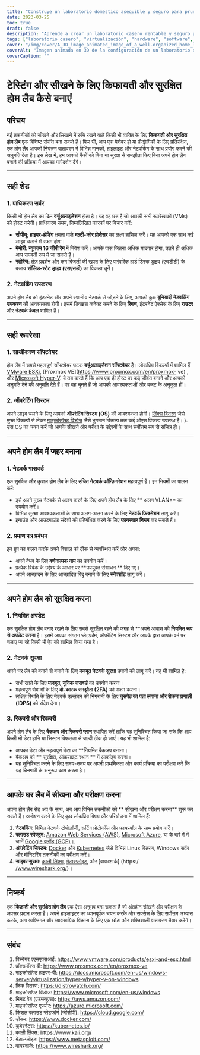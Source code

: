 ```yaml
---
title: "Construye un laboratorio doméstico asequible y seguro para pruebas y aprendizaje informático"
date: 2023-03-25
toc: true
draft: false
description: "Aprende a crear un laboratorio casero rentable y seguro para adquirir experiencia práctica en TI, experimentando con conceptos de software, hardware y redes."
tags: ["laboratorio casero", "virtualización", "hardware", "software", "redes", "seguridad", "aprendizaje", "pruebas", "profesional de TI", "entusiasta de la tecnología", "VMware", "Proxmox", "Hyper-V", "Linux", "Windows", "configuración de red", "gestión de máquinas virtuales", "copia de seguridad y recuperación", "computación en la nube", "ciberseguridad"].
cover: "/img/cover/A_3D_image_animated_image_of_a_well-organized_home_lab_setup.png"
coverAlt: "Imagen animada en 3D de la configuración de un laboratorio doméstico bien organizado, que incluye un rack de servidores, equipos de red y varias pantallas que muestran máquinas virtuales, mapas de red y funciones de seguridad, todo ello en un acogedor entorno doméstico."
coverCaption: ""
---
```



 # टेस्टिंग और सीखने के लिए किफायती और सुरक्षित होम लैब कैसे बनाएं
 
 ## परिचय
 
 नई तकनीकों को सीखने और सिखाने में रुचि रखने वाले किसी भी व्यक्ति के लिए **किफयती और सुरक्षित होम लैब** एक विशिष्ट संपत्ति बना सकते हैं। फिर भी, आप एक पेशेवर हो या प्रौद्योगिकी के लिए प्रतिरक्षित, एक होम लैब आपको नियंत्रण वातावरण में विभिन्न मानकों, हाइलाइट और नेटवर्किंग के साथ प्रयोग करने की अनुमति देता है। इस लेख में, हम आपको बैंकों को बिना या सुरक्षा से समझौता किए बिना अपने होम लैब बनाने की प्रक्रिया में आपका मार्गदर्शन देंगे।
 
 ______
 
 ## सही शेड
 
 ### 1. प्राधिकरण सर्वर
 
 किसी भी होम लैब का दिल **वर्चुअलाइज़ेशन** होता है। यह वह छत है जो आपकी सभी रूपरेखाओं (VMs) को होस्ट करेगी। प्राधिकरण समय, निम्नलिखित कारकों पर विचार करें:
 
 - **सीपीयू**: **हाइपर-थ्रेडिंग** क्षमता वाले **मल्टी-कोर प्रोसेसर** का लक्ष्य हासिल करें। यह आपको एक साथ कई लाइव चलाने में सक्षम होगा।
 - **मेमोरी**: **न्यूनतम 16 जीबी रैम** में निवेश करें। आपके पास जितना अधिक यादगार होगा, उतने ही अधिक आप समवर्ती रूप में जा सकते हैं।
 - **स्टोरेज**: तेज़ प्रदर्शन और कम बिजली की खपत के लिए पारंपरिक हार्ड डिस्क ड्राइव (एचडीडी) के बजाय **सॉलिड-स्टेट ड्राइव (एसएसडी)** का विकल्प चुनें।
 
 ### 2. नेटवर्किंग उपकरण
 
 अपने होम लैब को इंटरनेट और अपने स्थानीय नेटवर्क से जोड़ने के लिए, आपको कुछ **बुनियादी नेटवर्किंग उपकरण** की आवश्यकता होगी। इसमें डिवाइस कनेक्ट करने के लिए **स्विच**, इंटरनेट ऐक्सेस के लिए **राउटर** और **नेटवर्क केबल** शामिल हैं।
 
 ______
 
 ## सही रूपरेखा
 
 ### 1. साखीकरण सॉफ्टवेयर
 
 होम लैब में सबसे महत्वपूर्ण सॉफ्टवेयर घटक **वर्चुअलाइजेशन सॉफ्टवेयर** है। लोकप्रिय विकल्पों में शामिल हैं [VMware ESXi](https://www.vmware.com/products/esxi-and-esx.html), [Proxmox VE](https://www.proxmox.com/en/proxmox- ve) , और [Microsoft Hyper-V](https://docs.microsoft.com/en-us/windows-server/virtualization/hyper-v/hyper-v-on-windows). ये तय करते हैं कि आप एक ही होस्ट पर कई जीवंत बनाने और आपको अनुमति देने की अनुमति देते हैं। वह वह चुनते हैं जो आपकी आवश्यकताओं और बजट के अनुकूल हों।
 
 ### 2. ऑपरेटिंग सिस्टम
 
 अपने लाइव चलने के लिए आपको **ऑपरेटिंग सिस्टम (OS)** की आवश्यकता होगी। [लिंक्स वितरण](https://distrowatch.com/) जैसे मुफ्त विकल्पों से लेकर [माइक्रोसॉफ्ट विंडोज](https://www.microsoft.com/en-us/windows) जैसे भुगतान विकल्प तक कई ओएस विकल्प उपलब्ध हैं। ). उस OS का चयन करें जो आपके सीखने और परीक्षा के उद्देश्यों के साथ सर्वोत्तम रूप से सचित्र हो।
 
 ______
 
 ## अपने होम लैब में जहर बनाना
 
 ### 1. नेटवर्क पासवर्ड
 
 एक सुरक्षित और कुशल होम लैब के लिए **उचित नेटवर्क कॉन्फ़िगरेशन** महत्वपूर्ण है। इन नियमों का पालन करें:
 
 - इसे अपने मुख्य नेटवर्क से अलग करने के लिए अपने होम लैब के लिए ** अलग VLAN** का उपयोग करें।
 - विभिन्न सुरक्षा आवश्यकताओं के साथ अलग-अलग करने के लिए **नेटवर्क फिक्सेशन** लागू करें।
 - इनाउंड और आउटबाउंड संदेशों को प्रतिबंधित करने के लिए **फायरवाल नियम** कर सकते हैं।
 
 ### 2. प्रमाण पत्र प्रबंधन
 
 इन ग्रुप का पालन करके अपने विशाल को ठीक से व्यवस्थित करें और अपना:
 
 - अपने वैभव के लिए **वर्णनात्मक नाम** का उपयोग करें।
 - प्रत्येक विवेक के उद्देश्य के आधार पर **उपयुक्त संसाधन ** दिए गए।
 - अपने आच्छादन के लिए आच्छादित बिंदु बनाने के लिए **स्नैपशॉट** लागू करें।
 
 ______
 
 ## अपने होम लैब को सुरक्षित करना
 
 ### 1. नियमित अपडेट
 
 एक सुरक्षित होम लैब बनाए रखने के लिए सबसे सुरक्षित रहने की जगह से **अपने आवास को **नियमित रूप से अपडेट करना** है। इसमें आपका संगठन प्लेटफ़ॉर्म, ऑपरेटिंग सिस्टम और आपके द्वारा आपके वर्म पर चलाए जा रहे किसी भी ऐप को शामिल किया गया है।
 
 ### 2. नेटवर्क सुरक्षा
 
 अपने घर लैब को बनाने से बचाने के लिए **मजबूत नेटवर्क सुरक्षा** उपायों को लागू करें। यह भी शामिल है:
 
 - सभी खाते के लिए **मज़बूत, यूनिक पासवर्ड** का उपयोग करना।
 - महत्वपूर्ण सेवाओं के लिए **दो-कारक समझौता (2FA)** को सक्षम करना।
 - लक्षित स्थिति के लिए नेटवर्क उल्लंघन की निगरानी के लिए **घुसपैठ का पता लगाना और रोकना प्रणाली (IDPS)** को संदेश देना।
 
 ### 3. रिकवरी और रिकवरी
 
 अपने होम लैब के लिए **बैकअप और रिकवरी प्लान** स्थापित करें ताकि यह सुनिश्चित किया जा सके कि आप किसी भी डेटा हानि या सिस्टम विफलता से जल्दी ठीक हो जाएं। यह भी शामिल है:
 
 - आपका डेटा और महत्वपूर्ण डेटा का **नियमित बैकअप बनाना।
 - बैकअप को ** सुरक्षित, ऑफ़साइट स्थान ** में आर्काइव करना।
 - यह सुनिश्चित करने के लिए समय-समय पर अपनी प्राथमिकता और कार्य प्रक्रिया का परीक्षण करें कि यह चिनगारी के अनुरूप काम करता है।
 
 ______
 
 ## आपके घर लैब में सीखना और परीक्षण करना
 
 अपना होम लैब सेट अप के साथ, अब आप विभिन्न तकनीकों को ** सीखना और परीक्षण करना** शुरू कर सकते हैं। अन्वेषण करने के लिए कुछ लोकप्रिय विषय और परियोजना में शामिल हैं:
 
 1. **नेटवर्किंग**: विभिन्न नेटवर्क टोपोलॉजी, रूटिंग प्रोटोकॉल और फ़ायरवॉल के साथ प्रयोग करें।
 2. **क्लाउड स्पेक्ट्रम**: [Amazon Web Services (AWS)](https://aws.amazon.com/), [Microsoft Azure](https://azure.microsoft.com/), या के बारे में में जानें [Google क्लॉड (GCP)](https://cloud.google.com/)।.
 3. **ऑपरेटिंग सिस्टम**: [Docker](https://www.docker.com/) और [Kubernetes](https://kubernetes.io/) जैसे विभिन्न Linux वितरण, Windows सर्वर और मॉनिटरिंग तकनीकों का परीक्षण करें।
 4. **साइबर सुरक्षा**: [काली लिंक्स](https://www.kali.org/), [मेटास्प्लोइट](https://www.metasploit.com/), और [वायरशार्क] (https:/ /www.wireshark.org/)।
 
 ______
 
 ## निष्कर्ष
 
 एक **किफ़ाती और सुरक्षित होम लैब** एक ऐसा अनुभव बना सकता है जो अंतहीन सीखने और परीक्षण के अवसर प्रदान करता है। अपने हाइलाइटर का ध्यानपूर्वक चयन करके और सक्सेस के लिए सर्वोत्तम अभ्यास करके, आप व्यक्तिगत और व्यावसायिक विकास के लिए एक छोटा और शक्तिशाली वातावरण तैयार करेंगे।
 
 ______
 
 ## संबंध
 
 1. विस्वेयर एएसएक्सआई: <https://www.vmware.com/products/esxi-and-esx.html>
 2. प्रॉक्समॉक्स वी: <https://www.proxmox.com/en/proxmox-ve>
 3. माइक्रोसॉफ्ट हाइपर-वी: <https://docs.microsoft.com/en-us/windows-server/virtualization/hyper-v/hyper-v-on-windows>
 4. लिंक वितरण: <https://distrowatch.com/>
 5. माइक्रोसॉफ्ट विंडोज: <https://www.microsoft.com/en-us/windows>
 6. मिनट वेब (एडब्ल्यूएस): <https://aws.amazon.com/>
 7. माइक्रोसॉफ्ट एज्योर: <https://azure.microsoft.com/>
 8. फिशल क्लाउड प्लेटफॉर्म (जीसीपी): <https://cloud.google.com/>
 9. डॉकर: <https://www.docker.com/>
 10. कुबेरनेट्स: <https://kubernetes.io/>
 11. काली लिंक्स: <https://www.kali.org/>
 12. मेटास्प्लोइट: <https://www.metasploit.com/>
 13. वायरशार्क: <https://www.wireshark.org/>
